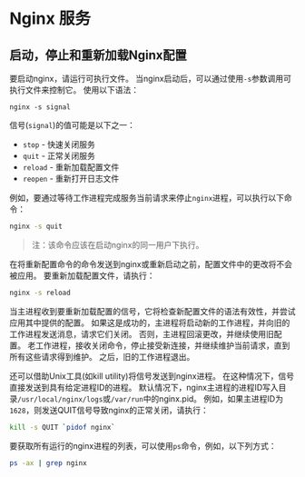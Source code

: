 # Nginx 服务

## 启动，停止和重新加载Nginx配置

要启动nginx，请运行可执行文件。 当nginx启动后，可以通过使用`-s`参数调用可执行文件来控制它。 使用以下语法：

```
nginx -s signal
```

信号(`signal`)的值可能是以下之一：

- `stop` - 快速关闭服务
- `quit` - 正常关闭服务
- `reload` - 重新加载配置文件
- `reopen` - 重新打开日志文件

例如，要通过等待工作进程完成服务当前请求来停止`nginx`进程，可以执行以下命令：

```bash
nginx -s quit
```

> 注：该命令应该在启动nginx的同一用户下执行。

在将重新配置命令的命令发送到nginx或重新启动之前，配置文件中的更改将不会被应用。 要重新加载配置文件，请执行：

```bash
nginx -s reload
```

当主进程收到要重新加载配置的信号，它将检查新配置文件的语法有效性，并尝试应用其中提供的配置。 如果这是成功的，主进程将启动新的工作进程，并向旧的工作进程发送消息，请求它们关闭。 否则，主进程回滚更改，并继续使用旧配置。 老工作进程，接收关闭命令，停止接受新连接，并继续维护当前请求，直到所有这些请求得到维护。 之后，旧的工作进程退出。

还可以借助Unix工具(如kill utility)将信号发送到nginx进程。 在这种情况下，信号直接发送到具有给定进程ID的进程。 默认情况下，nginx主进程的进程ID写入目录`/usr/local/nginx/logs`或`/var/run`中的nginx.pid。 例如，如果主进程ID为`1628`，则发送QUIT信号导致nginx的正常关闭，请执行：

```bash
kill -s QUIT `pidof nginx`
```

要获取所有运行的nginx进程的列表，可以使用`ps`命令，例如，以下列方式：

```bash
ps -ax | grep nginx
```
